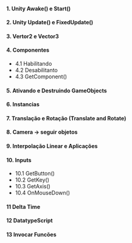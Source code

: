 
#### 1. Unity Awake() e Start()
#### 2. Unity Update() e FixedUpdate()
#### 3. Vertor2 e Vector3
#### 4. Componentes
  * 4.1 Habilitando
  * 4.2 Desabilitanto
  * 4.3 GetComponent()

#### 5. Ativando e Destruindo GameObjects
#### 6. Instancias
#### 7. Translação e Rotação (Translate and Rotate)
#### 8. Camera -> seguir objetos
#### 9. Interpolação Linear e Aplicações

#### 10. Inputs
  * 10.1 GetButton()
  * 10.2 GetKey()
  * 10.3 GetAxis()
  * 10.4 OnMouseDown()

#### 11 Delta Time
#### 12 DatatypeScript
#### 13 Invocar Funcões